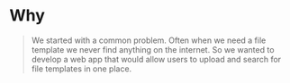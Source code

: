 # Why

> We started with a common problem. Often when we need a file template we never find anything on the internet. So we wanted to develop a web app that would allow users to upload and search for file templates in one place.